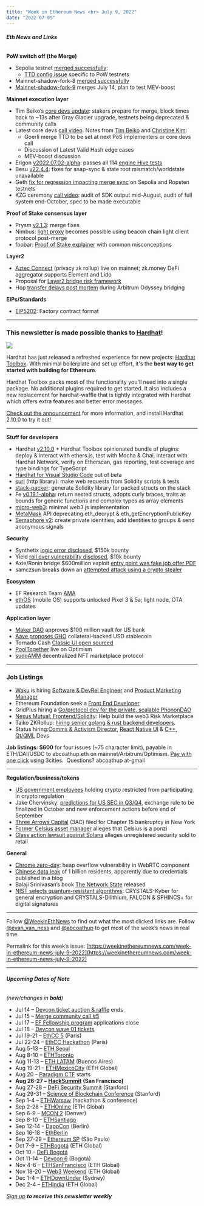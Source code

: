 ```yaml
---
title: "Week in Ethereum News <br> July 9, 2022"
date: "2022-07-09"
---
```


###### **Eth News and Links**

**PoW switch off (the Merge)**

- Sepolia testnet [merged successfully](https://twitter.com/parithosh_j/status/1544968914777645056):
    - [TTD config issue](https://twitter.com/EthDreamer/status/1544747167167946753) specific to PoW testnets
- Mainnet-shadow-fork-8 [merged successfully](https://twitter.com/evan_van_ness/status/1544380378680549376)
- [Mainnet-shadow-fork-9](https://twitter.com/abcoathup/status/1545239647847993344) merges July 14, plan to test MEV-boost

**Mainnet execution layer**

- Tim Beiko’s [core devs update](https://tim.mirror.xyz/xkhOUpYC8UUNlTgGehhl63XF5QZnxAOvW3EOK9MWPeQ): stakers prepare for merge, block times back to ~13s after Gray Glacier upgrade, testnets being deprecated & community calls
- Latest core devs [call video](https://youtu.be/K_Cjn74lMSY?t=687). Notes from [Tim Beiko](https://twitter.com/TimBeiko/status/1545472282973245440) and [Christine Kim](https://twitter.com/christine_dkim/status/1545497249857146881):
    - Goerli merge TTD to be set at next PoS implementers or core devs call
    - Discussion of Latest Valid Hash edge cases
    - MEV-boost discussion
- Erigon [v2022.07.02-alpha](https://github.com/ledgerwatch/erigon/releases/tag/v2022.07.02): passes all 114 [engine Hive tests](https://hivetests2.ethdevops.io/)
- Besu [v22.4.4](https://github.com/hyperledger/besu/releases/tag/22.4.4): fixes for snap-sync & state root mismatch/worldstate unavailable
- Geth [fix for regression impacting merge sync](https://twitter.com/vdwijden/status/1543990855471710210) on Sepolia and Ropsten testnets
- KZG ceremony [call video](https://www.youtube.com/watch?v=wvFVpDm3iVs): audit of SDK output mid-August, audit of full system end-October, spec to be made executable

**Proof of Stake consensus layer**

- Prysm [v2.1.3](https://github.com/prysmaticlabs/prysm/releases/tag/v2.1.3): merge fixes
- Nimbus: [light proxy](https://twitter.com/jcksie/status/1543843699188170752) becomes possible using beacon chain light client protocol post-merge
- foobar: [Proof of Stake explainer](https://0xfoobar.substack.com/p/ethereum-proof-of-stake) with common misconceptions

**Layer2**

- [Aztec Connect](https://medium.com/aztec-protocol/aztec-network-launches-first-ever-private-defi-solution-for-ethereum-e5ec7624d430) (privacy zk rollup) live on mainnet; zk.money DeFi aggregator supports Element and Lido
- Proposal for [Layer2 bridge risk framework](https://gov.l2beat.com/t/l2bridge-risk-framework/31)
- Hop [transfer delays post mortem](https://authereum.notion.site/Arbitrum-Bridge-Week-Delays-Post-Mortem-ac1f6681f8c241a8ad524ba2047d083e) during Arbitrum Odyssey bridging

**EIPs/Standards**

- [EIP5202](https://github.com/ethereum/EIPs/pull/5202/files): Factory contract format

* * *

### **This newsletter is made possible thanks to** [**Hardhat**](https://hardhat.org/)!

![](https://weekinethereumnews.com/wp-content/uploads/2021/06/hardhat-rectangle-1024x325.png)

[](https://substackcdn.com/image/fetch/f_auto,q_auto:good,fl_progressive:steep/https%3A%2F%2Fbucketeer-e05bbc84-baa3-437e-9518-adb32be77984.s3.amazonaws.com%2Fpublic%2Fimages%2F031a7efa-a9c2-4656-9eec-eaaf79e28665_1400x441.png)

Hardhat has just released a refreshed experience for new projects: [Hardhat Toolbox](https://medium.com/nomic-foundation-blog/hardhat-2-10-0-a-refreshed-experience-56281ef73964). With minimal boilerplate and set up effort, it's the **best way to get started with building for Ethereum**.

Hardhat Toolbox packs most of the functionality you'll need into a single package. No additional plugins required to get started. It also includes a new replacement for hardhat-waffle that is tightly integrated with Hardhat which offers extra features and better error messages.

[Check out the announcement](https://medium.com/nomic-foundation-blog/hardhat-2-10-0-a-refreshed-experience-56281ef73964) for more information, and install Hardhat 2.10.0 to try it out!

* * *

**Stuff for developers**

- Hardhat [v2.10.0](https://medium.com/nomic-foundation-blog/hardhat-2-10-0-a-refreshed-experience-56281ef73964) + Hardhat Toolbox opinionated bundle of plugins: deploy & interact with ethers.js, test with Mocha & Chai, interact with Hardhat Network, verify on Etherscan, gas reporting, test coverage and type bindings for TypeScript
- [Hardhat for Visual Studio Code](https://marketplace.visualstudio.com/items?itemName=NomicFoundation.hardhat-solidity) out of beta
- [surl](https://github.com/memester-xyz/surl/#readme) (http library): make web requests from Solidity scripts & tests
- [stack-packer](https://github.com/d1ll0n/stack-packer#readme): generate Solidity library for packed structs on the stack
- Fe [v0.19.1-alpha](https://github.com/ethereum/fe/releases/tag/v0.19.1-alpha): return nested structs, adopts curly braces, traits as bounds for generic functions and complex types as array elements
- [micro-web3](https://github.com/paulmillr/micro-web3#readme): minimal web3.js implementation 
- [MetaMask](https://medium.com/metamask/metamask-api-method-deprecation-2b0564a84686) API deprecating eth\_decrypt & eth\_getEncryptionPublicKey
- [Semaphore v2](https://medium.com/privacy-scaling-explorations/semaphore-v2-is-live-f263e9372579): create private identities, add identities to groups & send anonymous signals

**Security**

- Synthetix [logic error disclosed](https://medium.com/immunefi/synthetix-logic-error-bugfix-review-40da0ead5f4f), $150k bounty
- Yield [roll over vulnerability disclosed](https://twitter.com/yield/status/1545119888309567489), $10k bounty
- Axie/Ronin bridge $600million exploit [entry point was fake job offer PDF](https://www.theblock.co/post/156038/how-a-fake-job-offer-took-down-the-worlds-most-popular-crypto-game)
- samczsun breaks down an [attempted attack using a crypto stealer](https://twitter.com/samczsun/status/1544186151585533952)

**Ecosystem**

- EF Research Team [AMA](https://www.reddit.com/r/ethereum/comments/vrx9xe/ama_we_are_ef_research_pt_8_07_july_2022/)
- [ethOS](https://twitter.com/EthereumPhone/status/1544363266469683204) (mobile OS) supports unlocked Pixel 3 & 5a; light node, OTA updates 

**Application layer**

- [Maker DAO](https://twitter.com/MakerDAO/status/1545080938320875522) approves $100 million vault for US bank
- [Aave proposes GHO](https://governance.aave.com/t/introducing-gho/8730) collateral-backed USD stablecoin
- Tornado Cash [Classic UI open sourced](https://tornado-cash.medium.com/tornado-cash-classic-ui-is-now-open-source-4b542b705a97)
- [PoolTogether](https://twitter.com/pooltogether_/status/1545416501414338560) live on Optimism
- [sudoAMM](https://twitter.com/sudoswap/status/1545535663365165063) decentralized NFT marketplace protocol

* * *

### **Job Listings**

- [Waku](https://waku.org/) is hiring [Software & DevRel Engineer](https://grnh.se/55c532491us) and [Product Marketing Manager](https://grnh.se/146431af1us) 
- Ethereum Foundation seek a [Front End Developer](https://jobs.lever.co/ethereumfoundation/40ed733c-d3af-4026-b1b2-57ef7e70f788?lever-origin=applied&lever-source%5B%5D=Week%20in%20Ethereum)
- GridPlus hiring a [Go/protocol dev for the private, scalable PhononDAO](https://gridplus.io/pages/careers#PhononEngineer)
- [Nexus Mutual: Frontend/Solidity](https://nexusmutual.recruitee.com/): Help build the web3 Risk Marketplace
- Taiko ZKRollup: [hiring senior golang & rust backend developers](https://taiko.xyz/career).
- Status hiring:[Comms & Activism Director](https://grnh.se/0a1f0ea71us), [React Native UI](https://grnh.se/2fada6031us) & [C++, Qt/QML](https://grnh.se/bf6d5d011us) Devs

**Job listings: $600** for four issues (~75 character limit), payable in ETH/DAI/USDC to abcoathup.eth on mainnet/Arbitrum/Optimism. [Pay with one click](https://3cities.xyz/#/pay?c=H4sIAHqco2IAAyXOMU6EQBSA4atMqVbAgGjJuqzGmI3JrrHcDMODnQAz5L03ERsTLey9gtJop8bGUk-xt5HE4m-__A_vPbreEZRZjQAdWH58ZZeVJQLR7iAYQglFKeNYVipJ0mQR5EWYSpCRnB_F4fEijZPopJqFz5v-Z9xg3_-O1jHsTq8BGmGsyHkLCL4TS7ghce4KcWGIja1F5XDKozBEHkjs3aWJ0FuFSjOgaE1neP-jdbXRqs2IgNdGN4AvV6v5t-qct5zRzNRL3xWAZzCsGCf3LRgiqWV8GASfxKgY6ttLhGq6sBro_otdA_afygfdejLO0tM4qes_d-LI2xABAAA) using 3cities.  Questions? abcoathup at-gmail

* * *

**Regulation/business/tokens**

- [US government employees](https://twitter.com/OfficeGovEthics/status/1544818474014449665) holding crypto restricted from participating in crypto regulation
- Jake Chervinsky: [predictions for US SEC in Q3/Q4](https://twitter.com/jchervinsky/status/1542965858233995265), exchange rule to be finalized in October and new enforcement actions before end of September
- [Three Arrows Capital](https://www.coindesk.com/business/2022/07/01/three-arrows-capital-files-for-bankruptcy-in-new-york-tied-to-british-virgin-islands-proceeding/) (3AC) filed for Chapter 15 bankruptcy in New York
- [Former Celsius asset manager](https://twitter.com/0x_b1/status/1545153652624691200) alleges that Celsius is a ponzi
- [Class action lawsuit against Solana](https://twitter.com/DeFiDefenseLaw/status/1545024045737017344) alleges unregistered security sold to retail

**General**

- [Chrome zero-day](https://www.bleepingcomputer.com/news/security/google-patches-new-chrome-zero-day-flaw-exploited-in-attacks/): heap overflow vulnerability in WebRTC component
- [Chinese data leak](https://twitter.com/cz_binance/status/1543905416748359680) of 1 billion residents, apparently due to credentials published in a blog
- Balaji Srinivasan’s book [The Network State](https://thenetworkstate.com/) released
- [NIST selects quantum-resistant algorithms](https://www.nist.gov/news-events/news/2022/07/nist-announces-first-four-quantum-resistant-cryptographic-algorithms): CRYSTALS-Kyber for general encryption and CRYSTALS-Dilithium, FALCON & SPHINCS+ for digital signatures

* * *

Follow [@WeekinEthNews](https://twitter.com/WeekInEthNews) to find out what the most clicked links are. Follow [@evan\_van\_ness](https://twitter.com/evan_van_ness) and [@abcoathup](https://twitter.com/abcoathup) to get most of the week’s news in real time.

Permalink for this week’s issue: [https://weekinethereumnews.com/week-in-ethereum-news-july-9-2022](https://weekinethereumnews.com/week-in-ethereum-news-july-9-2022)

* * *

###### **Upcoming Dates of Note**

_(new/changes in_ **_bold_**_)_

- Jul 14 – [Devcon ticket auction & raffle](https://raffle.devcon.org/) ends
- Jul 15 – [Merge community call #5](https://github.com/ethereum/pm/issues/564)
- Jul 17 – [EF Fellowship program](https://fellowship.ethereum.foundation/) applications close
- Jul 18 – [Devcon wave 01 tickets](https://devcon.org/en/tickets/)
- Jul 19-21 – [EthCC 5](https://ethcc.io/) (Paris)
- Jul 22-24 – [EthCC Hackathon](https://ethcchack.com/) (Paris)
- Aug 5-13 – [ETH Seoul](https://2022.ethseoul.org/)
- Aug 8-10 – [ETHToronto](https://www.ethtoronto.ca/)
- Aug 11-13 – [ETH LATAM](http://ethlatam.org/) (Buenos Aires)
- Aug 19-21 – [ETHMexicoCity](https://mexico.ethglobal.com/) (ETH Global)
- Aug 20 – [Paradigm CTF](https://twitter.com/paradigm_ctf/status/1542277548670758912) starts
- **Aug 26-27 –** [**HackSummit**](https://sf.hacksummit.org/) **(San Francisco)**
- Aug 27-28 – [DeFi Security Summit](https://defisecuritysummit.org/) (Stanford)
- Aug 29-31 – [Science of Blockchain Conference](https://cbr.stanford.edu/sbc22/) (Stanford)
- Sep 1-4 – [ETHWarsaw](https://ethwarsaw.dev/) (hackathon & conference)
- Sep 2-28 – [ETHOnline](https://online.ethglobal.com/') (ETH Global)
- Sep 6-9 – [MCON 2](https://www.mcon.fun/) (Denver)
- Sep 8-10 – [ETHSantiago](https://twitter.com/EthereumStgo)
- Sep 12-14 – [DappCon](https://www.dappcon.io/) (Berlin)
- Sep 16-18 - [EthBerlin](https://ethberlin.ooo/)
- Sep 27-29 – [Ethereum SP](https://twitter.com/Ethereum_Brasil/status/1530320916667895808) (São Paulo)
- Oct 7-9 – [ETHBogotá](https://bogota.ethglobal.com/) (ETH Global)
- Oct 10 – [DeFi Bogotá](https://2022.defibogota.org/)
- Oct 11-14 – [Devcon 6](https://blog.ethereum.org/2022/02/18/colombia-in-2022-redux/) (Bogotá)
- Nov 4-6 – [ETHSanFrancisco](https://sf.ethglobal.com/) (ETH Global)
- Nov 18-20 – [Web3 Weekend](https://web3weekend.ethglobal.com/) (ETH Global)
- Dec 1-4 – [ETHDownUnder](https://ethdownunder.com/) (Sydney)
- Dec 2-4 – [ETHIndia](https://ethindia.co/) (ETH Global)

[_Sign up_](https://weekinethereum.substack.com/subscribe#about) **_to receive this newsletter weekly_**
